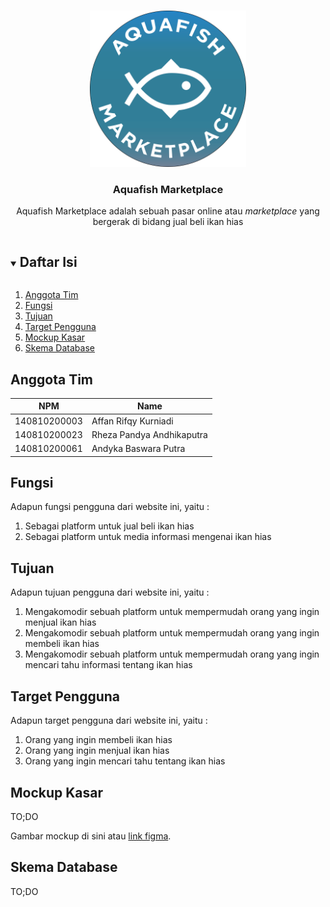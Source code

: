 <!-- Logo Proyek -->
<br />
<p align="center">
  <a href="https://github.com/github_username/repo_name">
    <img src="logo1.png" alt="Logo" width="250" height="250">
  </a>

  <h3 align="center">Aquafish Marketplace</h3>

  <p align="center">
    Aquafish Marketplace adalah sebuah pasar online atau <i>marketplace</i> yang bergerak di bidang jual beli ikan hias
  </p>
</p>

<!-- Daftar Isi -->
<details open="open">
  <summary><h2 style="display: inline-block">Daftar Isi</h2></summary>
  <ol>
    <li><a href="#anggota-tim">Anggota Tim</a></li>
    <li><a href="#fungsi">Fungsi</a></li>
    <li><a href="#tujuan">Tujuan</a></li>
    <li><a href="#target-pengguna">Target Pengguna</a></li>
    <li><a href="#mockup-kasar">Mockup Kasar</a></li>
    <li><a href="#skema-database">Skema Database</a></li>
  </ol>
</details>

<!-- Anggota Tim -->
## Anggota Tim
| NPM           | Name        |
| ------------- |-------------|
| 140810200003  | Affan Rifqy Kurniadi    |
| 140810200023  | Rheza Pandya Andhikaputra    |
| 140810200061  | Andyka Baswara Putra   |

<!-- Fungsi -->
## Fungsi

Adapun fungsi pengguna dari website ini, yaitu :
1. Sebagai platform untuk jual beli ikan hias
2. Sebagai platform untuk media informasi mengenai ikan hias

<!-- Tujuan -->
## Tujuan

Adapun tujuan pengguna dari website ini, yaitu :
1. Mengakomodir sebuah platform untuk mempermudah orang yang ingin menjual ikan hias
2. Mengakomodir sebuah platform untuk mempermudah orang yang ingin membeli ikan hias
3. Mengakomodir sebuah platform untuk mempermudah orang yang ingin mencari tahu informasi tentang ikan hias

<!-- Target Pengguna -->
## Target Pengguna

Adapun target pengguna dari website ini, yaitu :
1. Orang yang ingin membeli ikan hias
2. Orang yang ingin menjual ikan hias
3. Orang yang ingin mencari tahu tentang ikan hias

<!-- Mockup Kasar -->
## Mockup Kasar

TO;DO

Gambar mockup di sini atau [link figma](https://figma.com/).

<!-- Skema Database -->
## Skema Database

TO;DO
